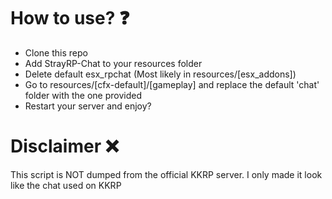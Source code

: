 # How to use? ❓
- Clone this repo
- Add StrayRP-Chat to your resources folder
- Delete default esx_rpchat (Most likely in resources/[esx_addons])
- Go to resources/[cfx-default]/[gameplay] and replace the default 'chat' folder with the one provided
- Restart your server and enjoy?

# Disclaimer ❌
This script is NOT dumped from the official KKRP server. I only made it look like the chat used on KKRP
